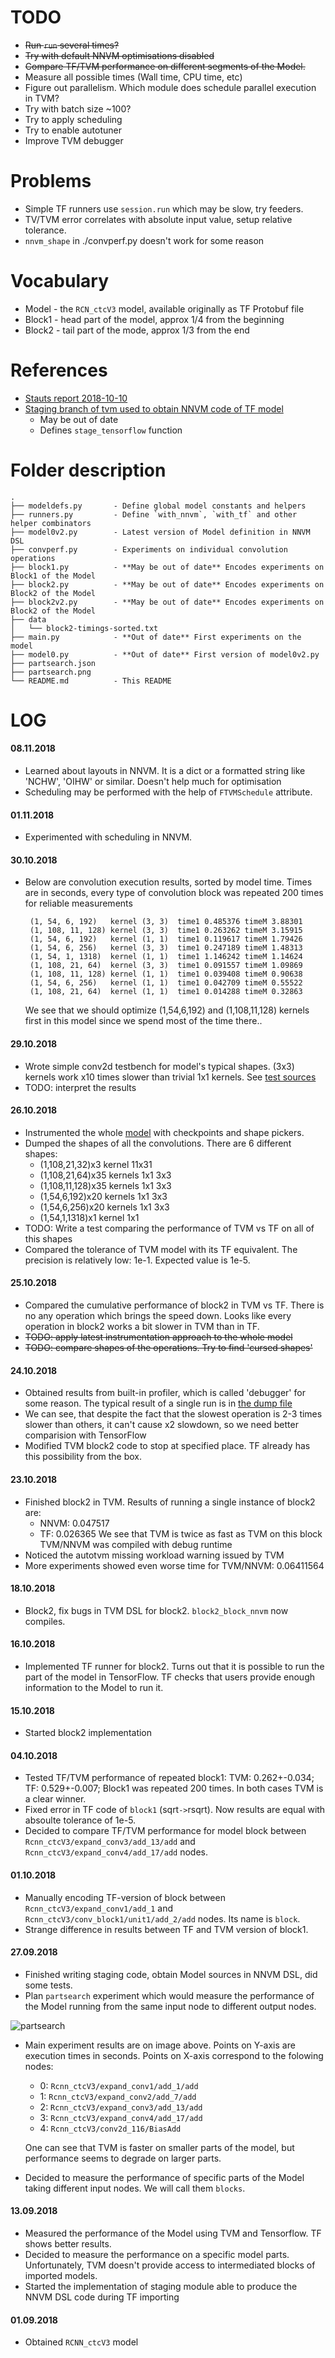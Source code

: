 TODO
====

 * ~~Run `run` several times?~~
 * ~~Try with default NNVM optimisations disabled~~
 * ~~Compare TF/TVM performance on different segments of the Model.~~
 * Measure all possible times (Wall time, CPU time, etc)
 * Figure out parallelism. Which module does schedule parallel execution in TVM?
 * Try with batch size ~100?
 * Try to apply scheduling
 * Try to enable autotuner
 * Improve TVM debugger

Problems
========

 * Simple TF runners use `session.run` which may be slow, try feeders.
 * TV/TVM error correlates with absolute input value, setup relative tolerance.
 * `nnvm_shape` in ./convperf.py doesn't work for some reason

Vocabulary
==========

 * Model - the `RCN_ctcV3` model, available originally as TF Protobuf file
 * Block1 - head part of the model, approx 1/4 from the beginning
 * Block2 - tail part of the mode, approx 1/3 from the end


References
==========

 * [Stauts report 2018-10-10](http://code.huawei.com/mrc-cbg-opensource/hitvm-internal/blob/master/mironov/doc/Meeting%202018-10-10/MRC%20OSI%20Status%20report%202018-10-10.pptx)
 * [Staging branch of tvm used to obtain NNVM code of TF model](https://github.com/grwlf/tvm/tree/staging)
   - May be out of date
   - Defines `stage_tensorflow` function


Folder description
==================

    .
    ├── modeldefs.py       - Define global model constants and helpers
    ├── runners.py         - Define `with_nnvm`, `with_tf` and other helper combinators
    ├── model0v2.py        - Latest version of Model definition in NNVM DSL
    ├── convperf.py        - Experiments on individual convolution operations
    ├── block1.py          - **May be out of date** Encodes experiments on Block1 of the Model
    ├── block2.py          - **May be out of date** Encodes experiments on Block2 of the Model
    ├── block2v2.py        - **May be out of date** Encodes experiments on Block2 of the Model
    ├── data
    │   └── block2-timings-sorted.txt
    ├── main.py            - **Out of date** First experiments on the model
    ├── model0.py          - **Out of date** First version of model0v2.py
    ├── partsearch.json
    ├── partsearch.png
    └── README.md          - This README

LOG
===

#### 08.11.2018
 * Learned about layouts in NNVM. It is a dict or a formatted string like
   'NCHW', 'OIHW' or similar. Doesn't help much for optimisation
 * Scheduling may be performed with the help of `FTVMSchedule` attribute.

#### 01.11.2018
 * Experimented with scheduling in NNVM.

#### 30.10.2018
 * Below are convolution execution results, sorted by model time.  Times are
   in seconds, every type of convolution block was repeated 200 times for
   reliable measurements

        (1, 54, 6, 192)   kernel (3, 3)  time1 0.485376 timeM 3.88301
        (1, 108, 11, 128) kernel (3, 3)  time1 0.263262 timeM 3.15915
        (1, 54, 6, 192)   kernel (1, 1)  time1 0.119617 timeM 1.79426
        (1, 54, 6, 256)   kernel (3, 3)  time1 0.247189 timeM 1.48313
        (1, 54, 1, 1318)  kernel (1, 1)  time1 1.146242 timeM 1.14624
        (1, 108, 21, 64)  kernel (3, 3)  time1 0.091557 timeM 1.09869
        (1, 108, 11, 128) kernel (1, 1)  time1 0.039408 timeM 0.90638
        (1, 54, 6, 256)   kernel (1, 1)  time1 0.042709 timeM 0.55522
        (1, 108, 21, 64)  kernel (1, 1)  time1 0.014288 timeM 0.32863

   We see that we should optimize (1,54,6,192) and (1,108,11,128) kernels
   first in this model since we spend most of the time there..

#### 29.10.2018
 * Wrote simple conv2d testbench for model's typical shapes. (3x3) kernels work
   x10 times slower than trivial 1x1 kernels. See [test sources](./convperf.py)
 * TODO: interpret the results

#### 26.10.2018
 * Instrumented the whole [model](./model0v2.py) with checkpoints and shape
   pickers.
 * Dumped the shapes of all the convolutions. There are 6 different shapes:
   - (1,108,21,32)x3    kernel 11x31
   - (1,108,21,64)x35   kernels 1x1 3x3
   - (1,108,11,128)x35  kernels 1x1 3x3
   - (1,54,6,192)x20    kernels 1x1 3x3
   - (1,54,6,256)x20    kernels 1x1 3x3
   - (1,54,1,1318)x1    kernel 1x1
 * TODO: Write a test comparing the performance of TVM vs TF on all of this
   shapes
 * Compared the tolerance of TVM model with its TF equivalent. The
   precision is relatively low: 1e-1. Expected value is 1e-5.

#### 25.10.2018
 * Compared the cumulative performance of block2 in TVM vs TF. There is no any
   operation which brings the speed down. Looks like every operation in block2 works
   a bit slower in TVM than in TF.
 * ~~TODO: apply latest instrumentation approach to the whole model~~
 * ~~TODO: compare shapes of the operations. Try to find 'cursed shapes'~~

#### 24.10.2018
 * Obtained results from built-in profiler, which is called 'debugger' for some
   reason. The typical result of a single run is in
   [the dump file](./data/block2-timings-sorted.txt)
 * We can see, that despite the fact that the slowest operation is 2-3 times
   slower than others, it can't cause x2 slowdown, so we need better
   comparision with TensorFlow
 * Modified TVM block2 code to stop at specified place. TF already has this
   possibility from the box.

#### 23.10.2018
 * Finished block2 in TVM. Results of running a single instance of block2 are:
   - NNVM: 0.047517
   - TF:   0.026365
   We see that TVM is twice as fast as TVM on this block
   TVM/NNVM was compiled with debug runtime
 * Noticed the autotvm missing workload warning issued by TVM
 * More experiments showed even worse time for TVM/NNVM: 0.06411564

#### 18.10.2018
 * Block2, fix bugs in TVM DSL for block2. `block2_block_nnvm` now compiles.

#### 16.10.2018
 * Implemented TF runner for block2. Turns out that it is possible to run the
   part of the model in TensorFlow. TF checks that users provide enough
   information to the Model to run it.

#### 15.10.2018
 * Started block2 implementation

#### 04.10.2018
 * Tested TF/TVM performance of repeated block1: TVM: 0.262+-0.034; TF:
   0.529+-0.007; Block1 was repeated 200 times. In both cases TVM is a clear
   winner.
 * Fixed error in TF code of `block1` (sqrt`->`rsqrt). Now results are equal
   with absoulte tolerance of 1e-5.
 * Decided to compare TF/TVM performance for model block between
  `Rcnn_ctcV3/expand_conv3/add_13/add` and `Rcnn_ctcV3/expand_conv4/add_17/add`
   nodes.

#### 01.10.2018
 * Manually encoding TF-version of block between `Rcnn_ctcV3/expand_conv1/add_1`
   and `Rcnn_ctcV3/conv_block1/unit1/add_2/add` nodes. Its name is `block`.
 * Strange difference in results between TF and TVM version of block1.

#### 27.09.2018
 * Finished writing staging code, obtain Model sources in NNVM DSL, did some
   tests.
 * Plan `partsearch` experiment which would measure the performance of the Model
   running from the same input node to different output nodes.

![partsearch](./partsearch.png)

 * Main experiment results are on image above.
   Points on Y-axis are execution times in seconds.
   Points on X-axis correspond to the folowing nodes:

   - 0: `Rcnn_ctcV3/expand_conv1/add_1/add`
   - 1: `Rcnn_ctcV3/expand_conv2/add_7/add`
   - 2: `Rcnn_ctcV3/expand_conv3/add_13/add`
   - 3: `Rcnn_ctcV3/expand_conv4/add_17/add`
   - 4: `Rcnn_ctcV3/conv2d_116/BiasAdd`

   One can see that TVM is faster on smaller parts of the model, but performance
   seems to degrade on larger parts.
 * Decided to measure the performance of specific parts of the Model taking
   different input nodes. We will call them `blocks`.


#### 13.09.2018
 * Measured the performance of the Model using TVM and Tensorflow.
   TF shows better results.
 * Decided to measure the performance on a specific model parts. Unfortunately,
   TVM doesn't provide access to intermediated blocks of imported models.
 * Started the implementation of staging module able to produce the NNVM DSL code
   during TF importing

#### 01.09.2018
 * Obtained `RCNN_ctcV3` model

